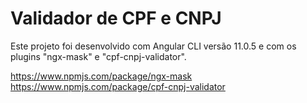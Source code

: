 # Validador de CPF e CNPJ

Este projeto foi desenvolvido com Angular CLI versão 11.0.5 e com os plugins "ngx-mask" e "cpf-cnpj-validator".

https://www.npmjs.com/package/ngx-mask
https://www.npmjs.com/package/cpf-cnpj-validator
